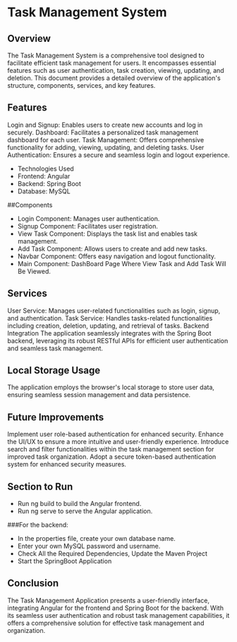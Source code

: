 # Task Management System

## Overview
The Task Management System is a comprehensive tool designed to facilitate efficient task management for users. It encompasses essential features such as user authentication, task creation, viewing, updating, and deletion. This document provides a detailed overview of the application's structure, components, services, and key features.

## Features
Login and Signup: Enables users to create new accounts and log in securely.
Dashboard: Facilitates a personalized task management dashboard for each user.
Task Management: Offers comprehensive functionality for adding, viewing, updating, and deleting tasks.
User Authentication: Ensures a secure and seamless login and logout experience.
- Technologies Used
- Frontend: Angular
- Backend: Spring Boot
- Database: MySQL


##Components
- Login Component: Manages user authentication.
- Signup Component: Facilitates user registration.
- View Task Component: Displays the task list and enables task management.
- Add Task Component: Allows users to create and add new tasks.
- Navbar Component: Offers easy navigation and logout functionality.
- Main Component: DashBoard Page Where View Task and Add Task Will Be Viewed.

## Services
User Service: Manages user-related functionalities such as login, signup, and authentication.
Task Service: Handles tasks-related functionalities including creation, deletion, updating, and retrieval of tasks.
Backend Integration
The application seamlessly integrates with the Spring Boot backend, leveraging its robust RESTful APIs for efficient user authentication and seamless task management.

## Local Storage Usage
The application employs the browser's local storage to store user data, ensuring seamless session management and data persistence.

## Future Improvements
Implement user role-based authentication for enhanced security.
Enhance the UI/UX to ensure a more intuitive and user-friendly experience.
Introduce search and filter functionalities within the task management section for improved task organization.
Adopt a secure token-based authentication system for enhanced security measures.

## Section to Run
- Run ng build to build the Angular frontend.
- Run ng serve to serve the Angular application.

 ###For the backend:

- In the properties file, create your own database name.
- Enter your own MySQL password and username.
- Check All the Required Dependencies, Update the Maven Project
- Start the SpringBoot Application

## Conclusion
The Task Management Application presents a user-friendly interface, integrating Angular for the frontend and Spring Boot for the backend. With its seamless user authentication and robust task management capabilities, it offers a comprehensive solution for effective task management and organization.
